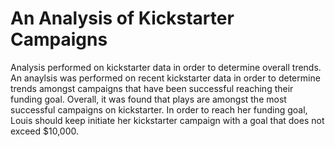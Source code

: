 # An Analysis of Kickstarter Campaigns
Analysis performed on kickstarter data in order to determine overall trends.
An anaylsis was performed on recent kickstarter data in order to determine trends amongst campaigns that have been successful reaching their funding goal. Overall, it was found that plays are amongst the most successful campaigns on kickstarter. In order to reach her funding goal, Louis should keep initiate her kickstarter campaign with a goal that does not exceed $10,000. 
